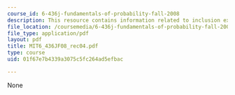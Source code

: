 ```yaml
---
course_id: 6-436j-fundamentals-of-probability-fall-2008
description: This resource contains information related to inclusion exclusion formula.
file_location: /coursemedia/6-436j-fundamentals-of-probability-fall-2008/01f67e7b4339a3075c5fc264ad5efbac_MIT6_436JF08_rec04.pdf
file_type: application/pdf
layout: pdf
title: MIT6_436JF08_rec04.pdf
type: course
uid: 01f67e7b4339a3075c5fc264ad5efbac

---
```

None